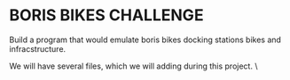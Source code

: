 # BORIS BIKES CHALLENGE
Build a program that would emulate boris bikes docking stations bikes and infracstructure.

We will have several files, which we will adding during this project.
\
